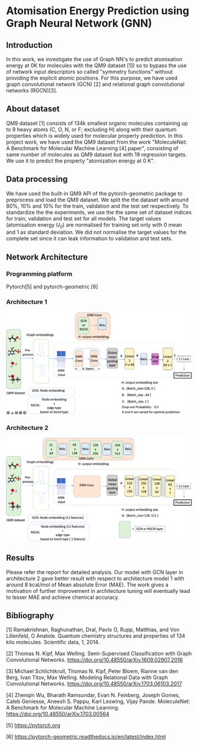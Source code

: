 # Atomisation Energy Prediction using Graph Neural Network (GNN)

## Introduction
In this work, we investigate the use of Graph NN's to predict atomisation energy at 0K for molecules with the QM9 dataset [1]) so to bypass the use of network input descriptors so called "symmetry functions" without providing the explicit atomic positions. For this purpose, we have used graph convolutional network (GCN) [2] and relational graph convolutional networks (RGCN)[3].

## About dataset 
QM9 dataset [1] consists of 134k smallest organic molecules containing up to 9 heavy atoms (C, O, N, or F; excluding H) along with their quantum properties which is widely used for molecular property prediction. In this project work, we have used the QM9 dataset from the work "MoleculeNet: A Benchmark for Molecular Machine Learning [4] paper", consisting of same number of molecules as QM9 dataset but with 19 regression targets. We use it to predict
the property "atomization energy at 0 K".

## Data processing  
We have used the built-in QM9 API of the pytorch-geometric package to preprocess and load the QM9 dataset. We split the the dataset  with around 80\%, 10\% and 10\% for the train, validation and the test set respectively. To standardize the the experiments, we use the the same set of dataset indices for train, validation and test set for all models. The target values (atomisation energy $U_{0}$) are normalised for training set only with 0 mean and 1 as standard deviation. We did not normalise the target values for the complete set since it can leak information to validation and test sets.

## Network Architecture
### Programming platform  
Pytorch[5] and pytorch-geometric [6]

### Architecture 1 
![Architecture 1](images/NN_arch1.png)

### Architecture 2 
![Architecture 1](images/NN_arch2.png)

## Results
Please refer the report for detailed analysis. Our model with GCN layer in architecture 2 gave better result with respect to architecture model 1 with around 8 kcal/mol of Mean absolute Error (MAE). The work gives a motivation of further improvement in  architecture tuning will eventually lead to lesser MAE and achieve chemical accuracy. 

## Bibliography
[1] Ramakrishnan, Raghunathan, Dral, Pavlo O, Rupp, Matthias, and Von Lilienfeld, O Anatole. Quantum chemistry structures and properties of 134 kilo
molecules. Scientific data, 1, 2014.
 
[2] Thomas N. Kipf, Max Welling. Semi-Supervised Classification with Graph Convolutional Networks. 
https://doi.org/10.48550/arXiv.1609.02907,2016

[3] Michael Schlichtkrull, Thomas N. Kipf, Peter Bloem, Rianne van den Berg, Ivan Titov, Max Welling.
Modeling Relational Data with Graph Convolutional Networks. 
https://doi.org/10.48550/arXiv.1703.06103.2017

[4] Zhenqin Wu, Bharath Ramsundar, Evan N. Feinberg, Joseph Gomes, Caleb Geniesse, Aneesh S. Pappu, Karl Leswing, Vijay Pande. MoleculeNet: A Benchmark for Molecular Machine Learning. https://doi.org/10.48550/arXiv.1703.00564

[5] https://pytorch.org

[6] https://pytorch-geometric.readthedocs.io/en/latest/index.html  


